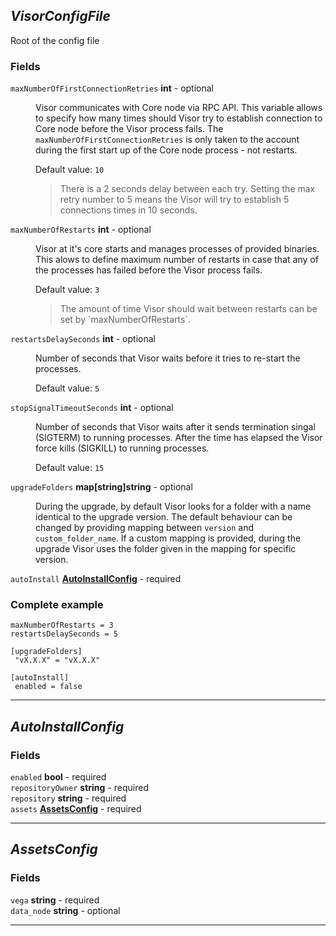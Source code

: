





## *VisorConfigFile*
Root of the config file


### Fields

<dl>
<dt>
	<code>maxNumberOfFirstConnectionRetries</code>  <strong>int</strong>  - optional
</dt>

<dd>

Visor communicates with Core node via RPC API. This variable allows to specify
how many times should Visor try to establish connection to Core node before the Visor process fails.
The `maxNumberOfFirstConnectionRetries` is only taken to the account
during the first start up of the Core node process - not restarts.



Default value: <code>10</code>

<blockquote>There is a 2 seconds delay between each try. Setting the max retry number to 5 means the Visor will try to establish
5 connections times in 10 seconds.
</blockquote>
</dd>

<dt>
	<code>maxNumberOfRestarts</code>  <strong>int</strong>  - optional
</dt>

<dd>

Visor at it's core starts and manages processes of provided binaries.
This alows to define maximum number of restarts in case that any of
the processes has failed before the Visor process fails.



Default value: <code>3</code>

<blockquote>The amount of time Visor should wait between restarts can be set by `maxNumberOfRestarts`.
</blockquote>
</dd>

<dt>
	<code>restartsDelaySeconds</code>  <strong>int</strong>  - optional
</dt>

<dd>

Number of seconds that Visor waits before it tries to re-start the processes.



Default value: <code>5</code>
</dd>

<dt>
	<code>stopSignalTimeoutSeconds</code>  <strong>int</strong>  - optional
</dt>

<dd>

Number of seconds that Visor waits after it sends termination singal (SIGTERM) to running processes.
After the time has elapsed the Visor force kills (SIGKILL) to running processes.



Default value: <code>15</code>
</dd>

<dt>
	<code>upgradeFolders</code>  <strong>map[string]string</strong>  - optional
</dt>

<dd>

During the upgrade, by default Visor looks for a folder with a name identical to the upgrade version.
The default behaviour can be changed by providing mapping between `version` and `custom_folder_name`.
If a custom mapping is provided, during the upgrade Visor uses the folder given in the mapping for specific version.


</dd>

<dt>
	<code>autoInstall</code>  <strong><a href="#autoinstallconfig">AutoInstallConfig</a></strong>  - required
</dt>

<dd>



</dd>



### Complete example


```hcl
maxNumberOfRestarts = 3
restartsDelaySeconds = 5

[upgradeFolders]
 "vX.X.X" = "vX.X.X"

[autoInstall]
 enabled = false

```


</dl>

---


## *AutoInstallConfig*


### Fields

<dl>
<dt>
	<code>enabled</code>  <strong>bool</strong>  - required
</dt>

<dd>



</dd>

<dt>
	<code>repositoryOwner</code>  <strong>string</strong>  - required
</dt>

<dd>



</dd>

<dt>
	<code>repository</code>  <strong>string</strong>  - required
</dt>

<dd>



</dd>

<dt>
	<code>assets</code>  <strong><a href="#assetsconfig">AssetsConfig</a></strong>  - required
</dt>

<dd>



</dd>



</dl>

---


## *AssetsConfig*


### Fields

<dl>
<dt>
	<code>vega</code>  <strong>string</strong>  - required
</dt>

<dd>



</dd>

<dt>
	<code>data_node</code>  <strong>string</strong>  - optional
</dt>

<dd>



</dd>



</dl>

---


